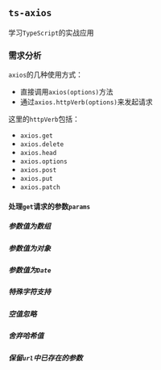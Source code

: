 ## `ts-axios`
学习`TypeScript`的实战应用

### 需求分析
`axios`的几种使用方式：  
* 直接调用`axios(options)`方法
* 通过`axios.httpVerb(options)`来发起请求

这里的`httpVerb`包括： 
* `axios.get`
* `axios.delete`
* `axios.head`
* `axios.options`
* `axios.post`
* `axios.put`
* `axios.patch`

#### 处理`get`请求的参数`params`

##### 参数值为数组
##### 参数值为对象
##### 参数值为`Date`
##### 特殊字符支持
##### 空值忽略
##### 舍弃哈希值
##### 保留`url`中已存在的参数
